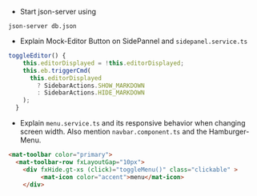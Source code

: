 - Start json-server using

```
json-server db.json
```
- Explain Mock-Editor Button on SidePannel and `sidepanel.service.ts`

```typescript
toggleEditor() {
    this.editorDisplayed = !this.editorDisplayed;
    this.eb.triggerCmd(
      this.editorDisplayed
        ? SidebarActions.SHOW_MARKDOWN
        : SidebarActions.HIDE_MARKDOWN
    );
  }
```

- Explain `menu.service.ts` and its responsive behavior when changing screen width. Also mention `navbar.component.ts` and the Hamburger-Menu.

```html
<mat-toolbar color="primary">
  <mat-toolbar-row fxLayoutGap="10px">
    <div fxHide.gt-xs (click)="toggleMenu()" class="clickable" >
         <mat-icon color="accent">menu</mat-icon>
    </div>
```